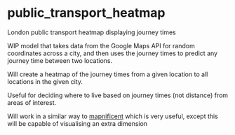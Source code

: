 # public_transport_heatmap
London public transport heatmap displaying journey times 

WIP model that takes data from the Google Maps API for random coordinates across a city, and then uses the journey times to predict any journey time between two locations. 

Will create a heatmap of the journey times from a given location to all locations in the given city. 

Useful for deciding where to live based on journey times (not distance) from areas of interest. 

Will work in a similar way to [mapnificent](https://www.mapnificent.net/london/) which is very useful, except this will be capable of visualising an extra dimension 
